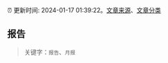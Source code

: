 :alarm_clock: 更新时间: 2024-01-17 01:39:22。[文章来源](/README.md)、[文章分类](/TAGS.md)

## 报告


> 关键字：`报告`、`月报`



